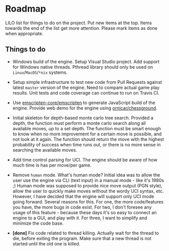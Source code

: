 # Roadmap

LILO list for things to do on the project. Put new items at the top. Items towards the end of the list get more attention. Please mark items as done when appropriate.

## Things to do

- Windows build of the engine. Setup Visual Studio project. Add support for Windows native threads. Pthread library should only be used on `Linux`/`MacOS`/`*nix` systems.

- Setup simple infrastructure to test new code from Pull Requests against latest `master` version of the engine. Need to compare actual game play results. Unit tests and code coverage can continue to run on Travis CI.

- Use [emscripten-core/emscripten](https://github.com/emscripten-core/emscripten) to generate JavaScript build of the engine. Provide web demo for the engine using [ornicar/chessground](https://github.com/ornicar/chessground).

- Initial skeleton for depth-based monte carlo tree search. Provided a depth, the function must perform a monte carlo search along all available moves, up to a set depth. The function must be smart enough to know when no more improvement for a certain move is possible, and not look at it again. The function should return the move with the highest probability of success when time runs out, or there is no more sense in searching the available moves.

- Add time control parsing for UCI. The engine should be aware of how much time is has per move/per game.

- Remove `human` mode. What's human mode? Initial idea was to allow the user use the engine via CLI (text input) in a manual mode - like it's 1980s ;) Human mode was supposed to provide nice move output (PGN style), allow the user to quickly make moves without the wordy UCI syntax, etc. However, I have decided that the engine will support only UCI mode going forward. Several reasons for this. For one, the more code/features you have, the more bugs in code exist. For two, I don't foresee any usage of this feature - because these days it's so easy to connect an engine to a GUI, and play with it. For three, I want to simplify and minimize the code base.

- **[done]** Fix code related to thread killing. Actually wait for the thread to die, before exiting the program. Make sure that a new thread is not started until the old one is killed.

